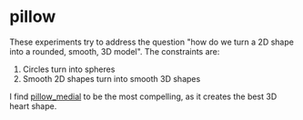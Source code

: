# pillow

These experiments try to address the question "how do we turn a 2D shape into a rounded, smooth, 3D model". The constraints are:

  1. Circles turn into spheres
  2. Smooth 2D shapes turn into smooth 3D shapes

I find [pillow_medial](pillow_medial) to be the most compelling, as it creates the best 3D heart shape.
